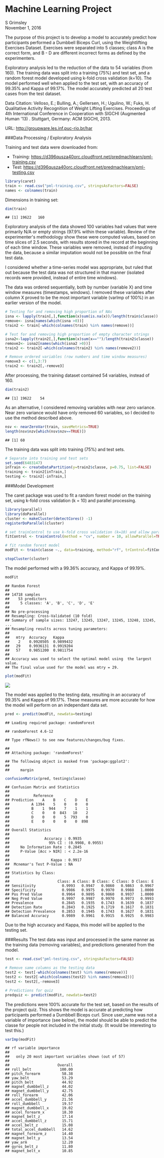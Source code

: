 # Machine Learning Project
S Grimsley  
November 1, 2016  

The purpose of this project is to develop a model to accurately predict how participants performed a Dumbbell Biceps Curl, using the Weightlifting Exercises Dataset.  Exercises were separated into 5 classes; class A is the correct form, and B - D are different incorrect forms as defined by the experimenters.

Exploratory analysis led to the reduction of the data to 54 variables (from 160).  The training data was split into a training (75%) and test set, and a random forest model developed using k-fold cross validation (k=10).  The model performed well when applied to the test set, with an accuracy of 99.35% and Kappa of 99.17%.  The model accurately predicted all 20 test cases from the test dataset.

Data Citation:
Velloso, E.; Bulling, A.; Gellersen, H.; Ugulino, W.; Fuks, H. Qualitative Activity Recognition of Weight Lifting Exercises. Proceedings of 4th International Conference in Cooperation with SIGCHI (Augmented Human '13) . Stuttgart, Germany: ACM SIGCHI, 2013. 

URL: http://groupware.les.inf.puc-rio.br/har


###Data Processing / Exploratory Analysis

Training and test data were downloaded from:

* Training: https://d396qusza40orc.cloudfront.net/predmachlearn/pml-training.csv
* Test: https://d396qusza40orc.cloudfront.net/predmachlearn/pml-testing.csv


```r
library(caret)
train <- read.csv("pml-training.csv", stringsAsFactors=FALSE)
names <- colnames(train)
```

Dimensions in training set:

```r
dim(train)
```

```
## [1] 19622   160
```

Exploratory analysis of the data showed 100 variables had values that were primarily N/A or empty strings (97.9% within these variable).  Review of the experimenter's methodology show these were computed values, based on time slices of 2.5 seconds, with results stored in the record at the beginning of each time window.  These variables were removed, instead of imputing the data, because a similar imputation would not be possible on the final test data.  

I considered whether a time-series model was appropriate, but ruled that out because the test data was not structured in that manner (isolated records were provided, instead of entire time windows).

The data was ordered sequentially, both by number (variable X) and time window measures (timestamps, windows).  I removed these variables after column X proved to be the most important variable (varImp of 100%) in an earlier version of the model.


```r
# Testing for and removing high proportion of NAs
isna <- lapply(train[,],function(x)sum(is.na(x))/length(train$classe))
remove<- isna[names(which(isna >0))]
train2 <- train[-which(colnames(train) %in% names(remove))]

# Test for and removing high proportion of empty character strings
isna2<-lapply(train2[,],function(x)sum(x=="")/length(train2$classe))
remove2<- isna2[names(which(isna2 >0))]
train2 <- train2[-which(colnames(train2) %in% names(remove2))]

# Remove ordered variables (row numbers and time window measures)
remove3 <- c(1,3:7)
train2 <- train2[,-remove3]
```

After processing, the training dataset contained 54 variables, instead of 160.  

```r
dim(train2)
```

```
## [1] 19622    54
```

As an alternative, I considered removing variables with near zero variance.  Near zero variance would have only removed 60 variables, so I decided to use the method described above.


```r
nsv <- nearZeroVar(train, saveMetrics=TRUE)
length(nsv$nzv[which(nsv$nzv==TRUE)])
```

```
## [1] 60
```

The training data was split into training (75%) and test sets.


```r
# Separate into training and test sets
set.seed(6483147)
inTrain <- createDataPartition(y=train2$classe, p=0.75, list=FALSE)
training <- train2[inTrain,]
testing <- train2[-inTrain,]
```

###Model Development

The caret package was used to fit a random forest model on the training set, using k-fold cross validation (k = 10) and parallel processing.


```r
library(parallel)
library(doParallel)
cluster <- makeCluster(detectCores() -1)
registerDoParallel(cluster)

# set trainControl to use k-fold cross validation (k=10) and allow parallel processing
fitControl <- trainControl(method = "cv", number = 10, allowParallel=TRUE)

# fit random forest model
modFit <- train(classe ~., data=training, method="rf", trControl=fitControl)

stopCluster(cluster)
```

The model performed with a 99.36% accuracy, and Kappa of 99.19%.


```r
modFit
```

```
## Random Forest 
## 
## 14718 samples
##    53 predictors
##     5 classes: 'A', 'B', 'C', 'D', 'E' 
## 
## No pre-processing
## Resampling: Cross-Validated (10 fold) 
## Summary of sample sizes: 13247, 13245, 13247, 13245, 13248, 13245, ... 
## Resampling results across tuning parameters:
## 
##   mtry  Accuracy   Kappa    
##    2    0.9920505  0.9899432
##   29    0.9936131  0.9919204
##   57    0.9851200  0.9811754
## 
## Accuracy was used to select the optimal model using  the largest value.
## The final value used for the model was mtry = 29.
```

```r
plot(modFit)
```

![](index_files/figure-html/unnamed-chunk-8-1.png)<!-- -->

The model was applied to the testing data, resulting in an accuracy of 99.35% and Kappa of 99.17%.  These measures are more accurate for how the model will perform on an independant data set.


```r
pred <- predict(modFit, newdata=testing)
```

```
## Loading required package: randomForest
```

```
## randomForest 4.6-12
```

```
## Type rfNews() to see new features/changes/bug fixes.
```

```
## 
## Attaching package: 'randomForest'
```

```
## The following object is masked from 'package:ggplot2':
## 
##     margin
```

```r
confusionMatrix(pred, testing$classe)
```

```
## Confusion Matrix and Statistics
## 
##           Reference
## Prediction    A    B    C    D    E
##          A 1394    5    0    0    0
##          B    1  944    7    1    1
##          C    0    0  843   10    2
##          D    0    0    5  793    0
##          E    0    0    0    0  898
## 
## Overall Statistics
##                                           
##                Accuracy : 0.9935          
##                  95% CI : (0.9908, 0.9955)
##     No Information Rate : 0.2845          
##     P-Value [Acc > NIR] : < 2.2e-16       
##                                           
##                   Kappa : 0.9917          
##  Mcnemar's Test P-Value : NA              
## 
## Statistics by Class:
## 
##                      Class: A Class: B Class: C Class: D Class: E
## Sensitivity            0.9993   0.9947   0.9860   0.9863   0.9967
## Specificity            0.9986   0.9975   0.9970   0.9988   1.0000
## Pos Pred Value         0.9964   0.9895   0.9860   0.9937   1.0000
## Neg Pred Value         0.9997   0.9987   0.9970   0.9973   0.9993
## Prevalence             0.2845   0.1935   0.1743   0.1639   0.1837
## Detection Rate         0.2843   0.1925   0.1719   0.1617   0.1831
## Detection Prevalence   0.2853   0.1945   0.1743   0.1627   0.1831
## Balanced Accuracy      0.9989   0.9961   0.9915   0.9925   0.9983
```

Due to the high accuracy and Kappa, this model will be applied to the testing set.

###Results
The test data was input and processed in the same manner as the training data (removing variables), and predictions generated from the model.  


```r
test <- read.csv("pml-testing.csv", stringsAsFactors=FALSE)

# Remove same columns as the testing data
test2 <- test[-which(colnames(test) %in% names(remove))]
test2 <- test2[-which(colnames(test2) %in% names(remove2))]  
test2 <- test2[,-remove3]

# Predictions for quiz
predquiz <- predict(modFit, newdata=test2)
```

The predictions were 100% accurate for the test set, based on the results of the project quiz.  This shows the model is accurate at predicting how participants performed a Dumbbell Biceps curl.  Since user_name was not a variable of importance (see below), the model should be able to predict the classe for people not included in the initial study.  (It would be interesting to test this.) 


```r
varImp(modFit)
```

```
## rf variable importance
## 
##   only 20 most important variables shown (out of 57)
## 
##                      Overall
## roll_belt             100.00
## pitch_forearm          58.38
## yaw_belt               53.29
## pitch_belt             44.92
## magnet_dumbbell_z      44.02
## magnet_dumbbell_y      42.75
## roll_forearm           42.06
## accel_dumbbell_y       21.56
## roll_dumbbell          19.57
## magnet_dumbbell_x      19.02
## accel_forearm_x        18.30
## magnet_belt_z          17.14
## accel_dumbbell_z       15.71
## accel_belt_z           15.08
## total_accel_dumbbell   14.62
## magnet_forearm_z       14.40
## magnet_belt_y          13.54
## yaw_arm                12.20
## gyros_belt_z           11.80
## magnet_belt_x          10.85
```

